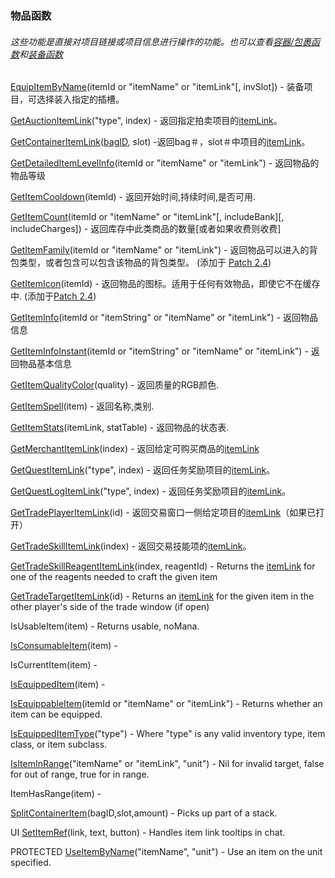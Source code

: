 ### 物品函数

###### 这些功能是直接对项目链接或项目信息进行操作的功能。也可以查看[容器/包裹函数](https://wow.gamepedia.com/World_of_Warcraft_API#Container.2FBag_Functions)和[装备函数](https://wow.gamepedia.com/World_of_Warcraft_API#Inventory_Functions)

[EquipItemByName](https://wow.gamepedia.com/API_EquipItemByName)\(itemId or "itemName" or "itemLink"\[, invSlot\]\) - 装备项目，可选择装入指定的插槽。

[GetAuctionItemLink](https://wow.gamepedia.com/API_GetAuctionItemLink)\("type", index\) - 返回指定拍卖项目的[itemLink](https://wow.gamepedia.com/ItemLink)。

[GetContainerItemLink](https://wow.gamepedia.com/API_GetContainerItemLink)\([bagID](https://wow.gamepedia.com/BagId), slot\) -返回bag＃，slot＃中项目的[itemLink](https://wow.gamepedia.com/ItemLink)。

[GetDetailedItemLevelInfo](https://wow.gamepedia.com/API_GetDetailedItemLevelInfo)\(itemId or "itemName" or "itemLink"\) - 返回物品的物品等级

[GetItemCooldown](https://wow.gamepedia.com/API_GetItemCooldown)\(itemId\) - 返回开始时间,持续时间,是否可用.

[GetItemCount](https://wow.gamepedia.com/API_GetItemCount)\(itemId or "itemName" or "itemLink"\[, includeBank\]\[, includeCharges\]\) - 返回库存中此类商品的数量\[或者如果收费则收费\]

[GetItemFamily](https://wow.gamepedia.com/API_GetItemFamily)\(itemId or "itemName" or "itemLink"\) - 返回物品可以进入的背包类型，或者包含可以包含该物品的背包类型。 \(添加于 [Patch 2.4](https://wow.gamepedia.com/Patch_2.4)\)

[GetItemIcon](https://wow.gamepedia.com/API_GetItemIcon)\(itemId\) - 返回物品的图标。适用于任何有效物品，即使它不在缓存中. \(添加于[Patch 2.4](https://wow.gamepedia.com/Patch_2.4)\)

[GetItemInfo](https://wow.gamepedia.com/API_GetItemInfo)\(itemId or "itemString" or "itemName" or "itemLink"\) - 返回物品信息

[GetItemInfoInstant](https://wow.gamepedia.com/API_GetItemInfoInstant)\(itemId or "itemString" or "itemName" or "itemLink"\) - 返回物品基本信息

[GetItemQualityColor](https://wow.gamepedia.com/API_GetItemQualityColor)\(quality\) -  返回质量的RGB颜色.

[GetItemSpell](https://wow.gamepedia.com/API_GetItemSpell)\(item\) - 返回名称,类别.

[GetItemStats](https://wow.gamepedia.com/API_GetItemStats)\(itemLink, statTable\) - 返回物品的状态表.

[GetMerchantItemLink](https://wow.gamepedia.com/API_GetMerchantItemLink)\(index\) - 返回给定可购买商品的[itemLink](https://wow.gamepedia.com/ItemLink)

[GetQuestItemLink](https://wow.gamepedia.com/API_GetQuestItemLink)\("type", index\) - 返回任务奖励项目的[itemLink](https://wow.gamepedia.com/ItemLink)。

[GetQuestLogItemLink](https://wow.gamepedia.com/API_GetQuestLogItemLink)\("type", index\) - 返回任务奖励项目的[itemLink](https://wow.gamepedia.com/ItemLink)。

[GetTradePlayerItemLink](https://wow.gamepedia.com/API_GetTradePlayerItemLink)\(id\) - 返回交易窗口一侧给定项目的[itemLink](https://wow.gamepedia.com/ItemLink)（如果已打开）

[GetTradeSkillItemLink](https://wow.gamepedia.com/API_GetTradeSkillItemLink)\(index\) - 返回交易技能项的[itemLink](https://wow.gamepedia.com/ItemLink)。

[GetTradeSkillReagentItemLink](https://wow.gamepedia.com/API_GetTradeSkillReagentItemLink)\(index, reagentId\) - Returns the [itemLink](https://wow.gamepedia.com/ItemLink) for one of the reagents needed to craft the given item

[GetTradeTargetItemLink](https://wow.gamepedia.com/API_GetTradeTargetItemLink)\(id\) - Returns an [itemLink](https://wow.gamepedia.com/ItemLink) for the given item in the other player's side of the trade window \(if open\)

IsUsableItem\(item\) - Returns usable, noMana.

[IsConsumableItem](https://wow.gamepedia.com/API_IsConsumableItem)\(item\) -

IsCurrentItem\(item\) -

[IsEquippedItem](https://wow.gamepedia.com/API_IsEquippedItem)\(item\) -

[IsEquippableItem](https://wow.gamepedia.com/API_IsEquippableItem)\(itemId or "itemName" or "itemLink"\) - Returns whether an item can be equipped.

[IsEquippedItemType](https://wow.gamepedia.com/API_IsEquippedItemType)\("type"\) - Where "type" is any valid inventory type, item class, or item subclass.

[IsItemInRange](https://wow.gamepedia.com/API_IsItemInRange)\("itemName" or "itemLink", "unit"\) - Nil for invalid target, false for out of range, true for in range.

ItemHasRange\(item\) -

[SplitContainerItem](https://wow.gamepedia.com/API_SplitContainerItem)\(bagID,slot,amount\) - Picks up part of a stack.

UI [SetItemRef](https://wow.gamepedia.com/API_SetItemRef)\(link, text, button\) - Handles item link tooltips in chat.

PROTECTED [UseItemByName](https://wow.gamepedia.com/API_UseItemByName)\("itemName", "unit"\) - Use an item on the unit specified.

